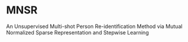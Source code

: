 # MNSR
An Unsupervised Multi-shot Person Re-identification Method via Mutual Normalized Sparse Representation and Stepwise Learning
